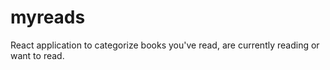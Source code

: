 # myreads
React application to categorize books you've read, are currently reading or want to read.
